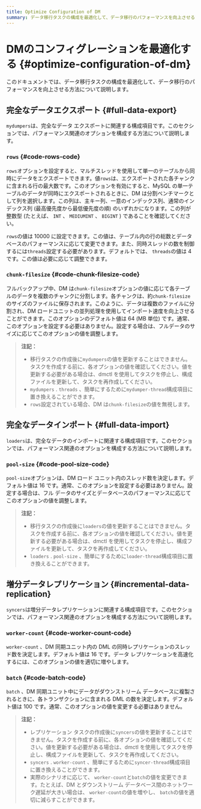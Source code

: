 ```yaml
---
title: Optimize Configuration of DM
summary: データ移行タスクの構成を最適化して、データ移行のパフォーマンスを向上させる方法を学習します。
---
```


# DMのコンフィグレーションを最適化する {#optimize-configuration-of-dm}

このドキュメントでは、データ移行タスクの構成を最適化して、データ移行のパフォーマンスを向上させる方法について説明します。

## 完全なデータエクスポート {#full-data-export}

`mydumpers`は、完全なデータ エクスポートに関連する構成項目です。このセクションでは、パフォーマンス関連のオプションを構成する方法について説明します。

### <code>rows</code> {#code-rows-code}

`rows`オプションを設定すると、マルチスレッドを使用して単一のテーブルから同時にデータをエクスポートできます。値`rows`は、エクスポートされた各チャンクに含まれる行の最大数です。このオプションを有効にすると、MySQL の単一テーブルのデータが同時にエクスポートされるときに、DM は分割ベンチマークとして列を選択します。この列は、主キー列、一意のインデックス列、通常のインデックス列 (最高優先度から最低優先度の順) のいずれかになります。この列が整数型 (たとえば、 `INT` 、 `MEDIUMINT` 、 `BIGINT` ) であることを確認してください。

`rows`の値は 10000 に設定できます。この値は、テーブル内の行の総数とデータベースのパフォーマンスに応じて変更できます。また、同時スレッドの数を制御するには`threads`設定する必要があります。デフォルトでは、 `threads`の値は 4 です。この値は必要に応じて調整できます。

### <code>chunk-filesize</code> {#code-chunk-filesize-code}

フルバックアップ中、DM は`chunk-filesize`オプションの値に応じて各テーブルのデータを複数のチャンクに分割します。各チャンクは、約`chunk-filesize`のサイズのファイルに保存されます。このように、データは複数のファイルに分割され、DM ロードユニットの並列処理を使用してインポート速度を向上させることができます。このオプションのデフォルト値は 64 (MB 単位) です。通常、このオプションを設定する必要はありません。設定する場合は、フルデータのサイズに応じてこのオプションの値を調整します。

> **注記：**
>
> -   移行タスクの作成後に`mydumpers`の値を更新することはできません。タスクを作成する前に、各オプションの値を確認してください。値を更新する必要がある場合は、dmctl を使用してタスクを停止し、構成ファイルを更新して、タスクを再作成してください。
> -   `mydumpers` . `threads` 、簡単にするために`mydumper-thread`構成項目に置き換えることができます。
> -   `rows`設定されている場合、DM は`chunk-filesize`の値を無視します。

## 完全なデータインポート {#full-data-import}

`loaders`は、完全なデータのインポートに関連する構成項目です。このセクションでは、パフォーマンス関連のオプションを構成する方法について説明します。

### <code>pool-size</code> {#code-pool-size-code}

`pool-size`オプションは、DM ロード ユニット内のスレッド数を決定します。デフォルト値は 16 です。通常、このオプションを設定する必要はありません。設定する場合は、フル データのサイズとデータベースのパフォーマンスに応じてこのオプションの値を調整します。

> **注記：**
>
> -   移行タスクの作成後に`loaders`の値を更新することはできません。タスクを作成する前に、各オプションの値を確認してください。値を更新する必要がある場合は、dmctl を使用してタスクを停止し、構成ファイルを更新して、タスクを再作成してください。
> -   `loaders` . `pool-size` 、簡単にするために`loader-thread`構成項目に置き換えることができます。

## 増分データレプリケーション {#incremental-data-replication}

`syncers`は増分データレプリケーションに関連する構成項目です。このセクションでは、パフォーマンス関連のオプションを構成する方法について説明します。

### <code>worker-count</code> {#code-worker-count-code}

`worker-count` 、DM 同期ユニット内の DML の同時レプリケーションのスレッド数を決定します。デフォルト値は 16 です。データ レプリケーションを高速化するには、このオプションの値を適切に増やします。

### <code>batch</code> {#code-batch-code}

`batch` 、DM 同期ユニット中にデータがダウンストリーム データベースに複製されるときに、各トランザクションに含まれる DML の数を決定します。デフォルト値は 100 です。通常、このオプションの値を変更する必要はありません。

> **注記：**
>
> -   レプリケーション タスクの作成後に`syncers`の値を更新することはできません。タスクを作成する前に、各オプションの値を確認してください。値を更新する必要がある場合は、dmctl を使用してタスクを停止し、構成ファイルを更新して、タスクを再作成してください。
> -   `syncers` . `worker-count` 、簡単にするために`syncer-thread`構成項目に置き換えることができます。
> -   実際のシナリオに応じて、 `worker-count`と`batch`の値を変更できます。たとえば、DM とダウンストリーム データベース間のネットワーク遅延が大きい場合は、 `worker-count`の値を増やし、 `batch`の値を適切に減らすことができます。

